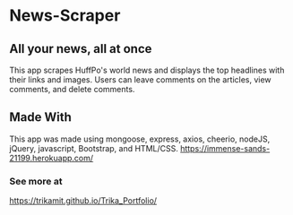 # News-Scraper

## All your news, all at once

This app scrapes HuffPo's world news and displays the top headlines with their links and images. 
Users can leave comments on the articles, view comments, and delete comments.

## Made With

This app was made using mongoose, express, axios, cheerio, nodeJS, jQuery, javascript, Bootstrap, and HTML/CSS.
https://immense-sands-21199.herokuapp.com/

### See more at
https://trikamit.github.io/Trika_Portfolio/
